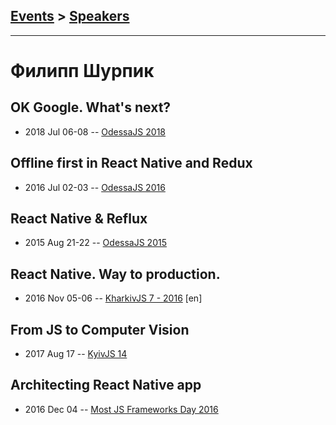 ## [Events](../README.md) > [Speakers](../speakers.md)
---

# Филипп Шурпик

## OK Google. What&#39;s next?
- 2018 Jul 06-08 -- [OdessaJS 2018](https://youtu.be/ABYnHK8h7VQ)    
## Offline first in React Native and Redux
- 2016 Jul 02-03 -- [OdessaJS 2016](https://youtu.be/SSt_9HxVHf0)    
## React Native &amp; Reflux
- 2015 Aug 21-22 -- [OdessaJS 2015](https://youtu.be/sR2cwJXNNq4)    
## React Native. Way to production.
- 2016 Nov 05-06 -- [KharkivJS 7 - 2016](https://www.youtube.com/watch?v=b88ySmEwoG0) [en]   
## From JS to Computer Vision
- 2017 Aug 17 -- [KyivJS 14](https://www.youtube.com/watch?v=SJ5bBP6L_AU)    
## Architecting React Native app
- 2016 Dec 04 -- [Most JS Frameworks Day 2016](https://frameworksdays.com/event/most-js-fwdays-2016/review/architecting-react-native-app)    
